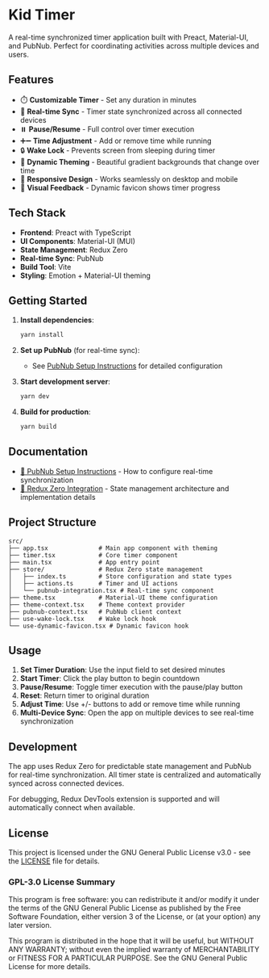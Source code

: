 # Kid Timer

A real-time synchronized timer application built with Preact, Material-UI, and PubNub. Perfect for coordinating activities across multiple devices and users.

## Features

- ⏱️ **Customizable Timer** - Set any duration in minutes
- 🔄 **Real-time Sync** - Timer state synchronized across all connected devices
- ⏸️ **Pause/Resume** - Full control over timer execution
- ➕➖ **Time Adjustment** - Add or remove time while running
- 🔒 **Wake Lock** - Prevents screen from sleeping during timer
- 🎨 **Dynamic Theming** - Beautiful gradient backgrounds that change over time
- 📱 **Responsive Design** - Works seamlessly on desktop and mobile
- 🔔 **Visual Feedback** - Dynamic favicon shows timer progress

## Tech Stack

- **Frontend**: Preact with TypeScript
- **UI Components**: Material-UI (MUI)
- **State Management**: Redux Zero
- **Real-time Sync**: PubNub
- **Build Tool**: Vite
- **Styling**: Emotion + Material-UI theming

## Getting Started

1. **Install dependencies**:
   ```bash
   yarn install
   ```

2. **Set up PubNub** (for real-time sync):
   - See [PubNub Setup Instructions](PUBNUB_SETUP.md) for detailed configuration

3. **Start development server**:
   ```bash
   yarn dev
   ```

4. **Build for production**:
   ```bash
   yarn build
   ```

## Documentation

- [📡 PubNub Setup Instructions](PUBNUB_SETUP.md) - How to configure real-time synchronization
- [🔧 Redux Zero Integration](REDUX_ZERO_INTEGRATION.md) - State management architecture and implementation details

## Project Structure

```
src/
├── app.tsx              # Main app component with theming
├── timer.tsx            # Core timer component
├── main.tsx             # App entry point
├── store/               # Redux Zero state management
│   ├── index.ts         # Store configuration and state types
│   ├── actions.ts       # Timer and UI actions
│   └── pubnub-integration.tsx # Real-time sync component
├── theme.tsx            # Material-UI theme configuration
├── theme-context.tsx    # Theme context provider
├── pubnub-context.tsx   # PubNub client context
├── use-wake-lock.tsx    # Wake lock hook
└── use-dynamic-favicon.tsx # Dynamic favicon hook
```

## Usage

1. **Set Timer Duration**: Use the input field to set desired minutes
2. **Start Timer**: Click the play button to begin countdown
3. **Pause/Resume**: Toggle timer execution with the pause/play button
4. **Reset**: Return timer to original duration
5. **Adjust Time**: Use +/- buttons to add or remove time while running
6. **Multi-Device Sync**: Open the app on multiple devices to see real-time synchronization

## Development

The app uses Redux Zero for predictable state management and PubNub for real-time synchronization. All timer state is centralized and automatically synced across connected devices.

For debugging, Redux DevTools extension is supported and will automatically connect when available.

## License

This project is licensed under the GNU General Public License v3.0 - see the [LICENSE](LICENSE) file for details.

### GPL-3.0 License Summary

This program is free software: you can redistribute it and/or modify it under the terms of the GNU General Public License as published by the Free Software Foundation, either version 3 of the License, or (at your option) any later version.

This program is distributed in the hope that it will be useful, but WITHOUT ANY WARRANTY; without even the implied warranty of MERCHANTABILITY or FITNESS FOR A PARTICULAR PURPOSE. See the GNU General Public License for more details.
